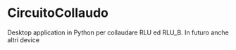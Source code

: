 # CircuitoCollaudo
Desktop application in Python per collaudare RLU ed RLU_B. In futuro anche altri device 
